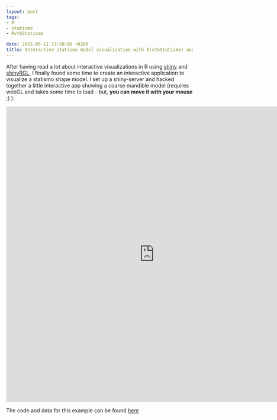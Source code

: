 ```yaml
---
layout: post
tags: 
- R 
- statismo
- RvtkStatismo

date: 2015-05-11 13:50:00 +0200
title: Interactive statismo model visualization with R(vtkStatismo) and shiny
---
```


After having read a lot about interactive visualizations in R using [shiny](http://cran.r-project.org/web/packages/shiny/index.html) and [shinyRGL](http://cran.r-project.org/web/packages/shinyRGL/index.html), I finally found some time to create an interactive application to visualize a statismo shape model. I set up a shiny-server and hacked together a little interactive app showing a coarse mandible model (requires webGL and takes some time to load - but, **you can move it with your mouse** ;) ):

<iframe width="800px" height="800px" src="http://ckan.anthropologie.uni-freiburg.de:3838/sample-apps/shinyStatismo/" frameborder="0" allowfullscreen></iframe>
 
The code and data for this example can be found [here](https://github.com/zarquon42b/shinyapps/tree/master/shinyStatismo)